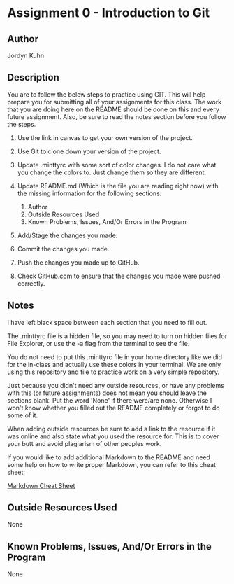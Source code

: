 # Assignment 0 - Introduction to Git

## Author

Jordyn Kuhn


## Description

You are to follow the below steps to practice using GIT. This will help prepare you for submitting all of your assignments for this class. The work that you are doing here on the README should be done on this and every future assignment. Also, be sure to read the notes section before you follow the steps.

1. Use the link in canvas to get your own version of the project.

2. Use Git to clone down your version of the project.

3. Update .minttyrc with some sort of color changes. I do not care what you change the colors to. Just change them so they are different.

4. Update README.md (Which is the file you are reading right now) with the missing information for the following sections:

    1. Author
    2. Outside Resources Used
    3. Known Problems, Issues, And/Or Errors in the Program

5. Add/Stage the changes you made.

6. Commit the changes you made.

7. Push the changes you made up to GitHub.

8. Check GitHub.com to ensure that the changes you made were pushed correctly.

## Notes
I have left black space between each section that you need to fill out.

The .minttyrc file is a hidden file, so you may need to turn on hidden files for File Explorer, or use the -a flag from the terminal to see the file.

You do not need to put this .minttyrc file in your home directory like we did for the in-class and actually use these colors in your terminal. We are only using this repository and file to practice work on a very simple repository.

Just because you didn't need any outside resources, or have any problems with this (or future assignments) does not mean you should leave the sections blank. Put the word 'None' if there were/are none. Otherwise I won't know whether you filled out the README completely or forgot to do some of it.

When adding outside resources be sure to add a link to the resource if it was online and also state what you used the resource for. This is to cover your butt and avoid plagiarism of other peoples work.

If you would like to add additional Markdown to the README and need some help on how to write proper Markdown, you can refer to this cheat sheet:

[Markdown Cheat Sheet](https://github.com/adam-p/markdown-here/wiki/Markdown-Cheatsheet)

## Outside Resources Used

None

## Known Problems, Issues, And/Or Errors in the Program
None
